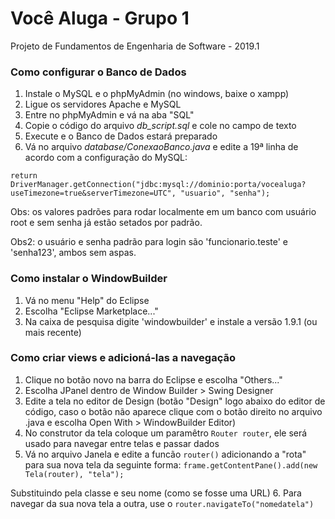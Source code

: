 # Você Aluga - Grupo 1
Projeto de Fundamentos de Engenharia de Software - 2019.1

### Como configurar o Banco de Dados

1. Instale o MySQL e o phpMyAdmin (no windows, baixe o xampp)
2. Ligue os servidores Apache e MySQL
3. Entre no phpMyAdmin e vá na aba "SQL"
4. Copie o código do arquivo *db_script.sql* e cole no campo de texto
5. Execute e o Banco de Dados estará preparado
6. Vá no arquivo *database/ConexaoBanco.java* e edite a 19ª linha de acordo com a configuração do MySQL: 

`return DriverManager.getConnection("jdbc:mysql://dominio:porta/vocealuga?useTimezone=true&serverTimezone=UTC", "usuario", "senha");`

Obs: os valores padrões para rodar localmente em um banco com usuário root e sem senha já estão setados por padrão.

Obs2: o usuário e senha padrão para login são 'funcionario.teste' e 'senha123', ambos sem aspas.

### Como instalar o WindowBuilder

1. Vá no menu "Help" do Eclipse
2. Escolha "Eclipse Marketplace..."
3. Na caixa de pesquisa digite 'windowbuilder' e instale a versão 1.9.1 (ou mais recente)

### Como criar views e adicioná-las a navegação

1. Clique no botão novo na barra do Eclipse e escolha "Others..."
2. Escolha JPanel dentro de Window Builder > Swing Designer
3. Edite a tela no editor de Design (botão "Design" logo abaixo do editor de código, caso o botão não aparece clique com o botão direito no arquivo .java e escolha Open With > WindowBuilder Editor)
4. No construtor da tela coloque um paramêtro `Router router`, ele será usado para navegar entre telas e passar dados
5. Vá no arquivo Janela e edite a funcão `router()` adicionando a "rota" para sua nova tela da seguinte forma:
`frame.getContentPane().add(new Tela(router), "tela");`

Substituindo pela classe e seu nome (como se fosse uma URL)
6. Para navegar da sua nova tela a outra, use o `router.navigateTo("nomedatela")`
